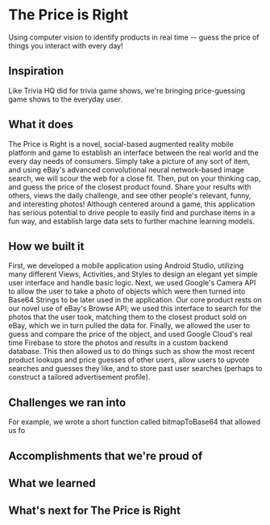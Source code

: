 # The Price is Right
Using computer vision to identify products in real time -- guess the price of things you interact with every day!

## Inspiration
Like Trivia HQ did for trivia game shows, we're bringing price-guessing game shows to the everyday user. 

## What it does
The Price is Right is a novel, social-based augmented reality mobile platform and game to establish an interface between the real world and the every day needs of consumers. Simply take a picture of any sort of item, and using eBay's advanced convolutional neural network-based image search, we will scour the web for a close fit. Then, put on your thinking cap, and guess the price of the closest product found. Share your results with others, views the daily challenge, and see other people's relevant, funny, and interesting photos! Although centered around a game, this application has serious potential to drive people to easily find and purchase items in a fun way, and establish large data sets to further machine learning models.

## How we built it
First, we developed a mobile application using Android Studio, utilizing many different Views, Activities, and Styles to design an elegant yet simple user interface and handle basic logic. Next, we used Google's Camera API to allow the user to take a photo of objects which were then turned into Base64 Strings to be later used in the application. Our core product rests on our novel use of eBay's Browse API; we used this interface to search for the photos that the user took, matching them to the closest product sold on eBay, which we in turn pulled the data for. Finally, we allowed the user to guess and compare the price of the object, and used Google Cloud's real time Firebase to store the photos and results in a custom backend database. This then allowed us to do things such as show the most recent product lookups and price guesses of other users, allow users to upvote searches and guesses they like, and to store past user searches (perhaps to construct a tailored advertisement profile).   

## Challenges we ran into
For example, we wrote a short function called bitmapToBase64 that allowed us fo

## Accomplishments that we're proud of

## What we learned

## What's next for The Price is Right

